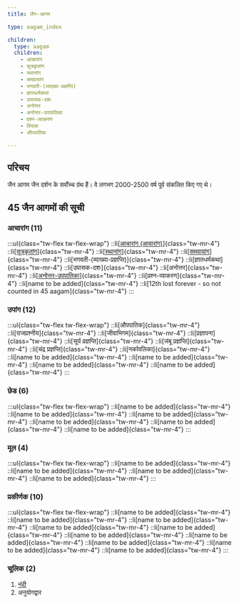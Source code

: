 ```yaml
---
title: जैन-आगम

type: aagam_index

children:
  type: aagam
  children: 
    - आचारांग
    - सूत्रकृतांग
    - स्थानांग
    - समवायांग
    - भगवती-(व्याख्या-प्रज्ञप्ति)
    - ज्ञातधर्मकथा
    - उपासक-दशः
    - अनोत्तर
    - अनोत्तर-उपपातिका
    - प्रश्न-व्याकरण
    - विपाक
    - औपपातिक

---
```


## परिचय

जैन आगम जैन दर्शन के सर्वोच्च ग्रंथ हैं। वे लगभग 2000-2500 वर्ष पूर्व संकलित किए गए थे।

## 45 जैन आगमों की सूची

### आचारांग (11)

:::ul{class="tw-flex tw-flex-wrap"}
::li[[आचारांग (आयारांग)](/aagam/acharanga)]{class="tw-mr-4"}
::li[[सूत्रकृतांग](/aagam/sutrakritanga)]{class="tw-mr-4"}
::li[[स्थानांग](/aagam/sthananga)]{class="tw-mr-4"}
::li[[समवायांग](/aagam/samavayanga)]{class="tw-mr-4"}
::li[भगवती-(व्याख्या-प्रज्ञप्ति)]{class="tw-mr-4"}
::li[ज्ञातधर्मकथा]{class="tw-mr-4"}
::li[उपासक-दशः]{class="tw-mr-4"}
::li[अनोत्तर]{class="tw-mr-4"}
::li[[अनोत्तर-उपपातिका](/aagam/anuttarovavai)]{class="tw-mr-4"}
::li[प्रश्न-व्याकरण]{class="tw-mr-4"}
::li[name to be added]{class="tw-mr-4"}
::li[12th lost forever - so not counted in 45 aagam]{class="tw-mr-4"}
:::

### उपांग (12)
:::ul{class="tw-flex tw-flex-wrap"}
::li[औपपातिक]{class="tw-mr-4"}
::li[राजप्रश्नीय]{class="tw-mr-4"}
::li[जीवाभिगम]{class="tw-mr-4"}
::li[प्रज्ञापना]{class="tw-mr-4"}
::li[सूर्य प्रज्ञप्ति]{class="tw-mr-4"}
::li[जंबू प्रज्ञप्ति]{class="tw-mr-4"}
::li[चंद्र प्रज्ञप्ति]{class="tw-mr-4"}
::li[नर्कावलिका]{class="tw-mr-4"}
::li[name to be added]{class="tw-mr-4"}
::li[name to be added]{class="tw-mr-4"}
::li[name to be added]{class="tw-mr-4"}
::li[name to be added]{class="tw-mr-4"}
:::

### छेड (6)
:::ul{class="tw-flex tw-flex-wrap"}
::li[name to be added]{class="tw-mr-4"}
::li[name to be added]{class="tw-mr-4"}
::li[name to be added]{class="tw-mr-4"}
::li[name to be added]{class="tw-mr-4"}
::li[name to be added]{class="tw-mr-4"}
::li[name to be added]{class="tw-mr-4"}
:::

### मूल (4)

:::ul{class="tw-flex tw-flex-wrap"}
::li[name to be added]{class="tw-mr-4"}
::li[name to be added]{class="tw-mr-4"}
::li[name to be added]{class="tw-mr-4"}
::li[name to be added]{class="tw-mr-4"}
:::

### प्रकीर्णक (10)

:::ul{class="tw-flex tw-flex-wrap"}
::li[name to be added]{class="tw-mr-4"}
::li[name to be added]{class="tw-mr-4"}
::li[name to be added]{class="tw-mr-4"}
::li[name to be added]{class="tw-mr-4"}
::li[name to be added]{class="tw-mr-4"}
::li[name to be added]{class="tw-mr-4"}
::li[name to be added]{class="tw-mr-4"}
::li[name to be added]{class="tw-mr-4"}
::li[name to be added]{class="tw-mr-4"}
::li[name to be added]{class="tw-mr-4"}
:::


### चूलिक (2)

1. [नंदी](/aagam/nandi)
2. अनुयोगद्वार